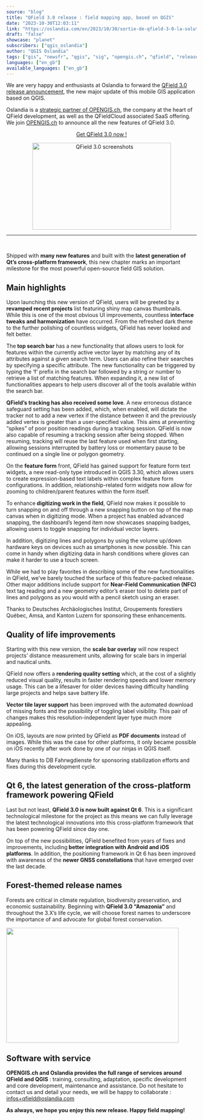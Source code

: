 ```yaml
---
source: "blog"
title: "QField 3.0 release : field mapping app, based on QGIS"
date: "2023-10-30T12:03:11"
link: "https://oslandia.com/en/2023/10/30/sortie-de-qfield-3-0-la-solution-terrain-basee-sur-qgis/"
draft: "false"
showcase: "planet"
subscribers: ["qgis_oslandia"]
author: "QGIS Oslandia"
tags: ["gis", "newsfr", "qgis", "sig", "opengis.ch", "qfield", "release"]
languages: ["en_gb"]
available_languages: ["en_gb"]
---
```


<p>We are very happy and enthusiasts at Oslandia to forward the <a href="https://www.opengis.ch/fr/2023/10/24/qfield-3-0-amazonia-is-here/">QField 3.0 release announcement</a>, the new major update of this mobile GIS application based on QGIS.</p>
<p>Oslandia is a <a href="https://oslandia.com/2023/09/14/oslandia-signe-un-partenariat-avec-opengis-ch-sur-qfield/">strategic partner of OPENGIS.ch</a>, the company at the heart of QField development, as well as the QFieldCloud associated SaaS offering. We join <a href="https://www.opengis.ch">OPENGIS.ch</a> to announce all the new features of QField 3.0.</p>
<p style="text-align: center;"><a href="https://qfield.app/">Get QField 3.0 now !</a></p>
<p style="text-align: center;"><a href="https://qfield.app/"><img alt="QField 3.0 screenshots" class="aligncenter" height="230" src="/img/subscribers/qgis_oslandia/sortie-de-qfield-3-0-la-solution-terrain-basee-sur-qgis/unknown/image_praycrUY.webp" width="367"/></a></p>
<hr/>
<p> </p>
<p>Shipped with <strong>many new features</strong> and built with the <strong>latest generation of Qt’s cross-platform framework</strong>, this new chapter marks an important milestone for the most powerful open-source field GIS solution.</p>
<h2>Main highlights</h2>
<p>Upon launching this new version of QField, users will be greeted by a<strong> revamped recent projects</strong> list featuring shiny map canvas thumbnails. While this is one of the most obvious UI improvements, countless <strong>interface tweaks and harmonization</strong> have occurred. From the refreshed dark theme to the further polishing of countless widgets, QField has never looked and felt better.</p>
<p>The<strong> top search bar</strong> has a new functionality that allows users to look for features within the currently active vector layer by matching any of its attributes against a given search term. Users can also refine their searches by specifying a specific attribute. The new functionality can be triggered by typing the ‘f’ prefix in the search bar followed by a string or number to retrieve a list of matching features. When expanding it, a new list of functionalities appears to help users discover all of the tools available within the search bar.</p>
<p><strong>QField’s tracking has also received some love</strong>. A new erroneous distance safeguard setting has been added, which, when enabled, will dictate the tracker not to add a new vertex if the distance between it and the previously added vertex is greater than a user-specified value. This aims at preventing “spikes” of poor position readings during a tracking session. QField is now also capable of resuming a tracking session after being stopped. When resuming, tracking will reuse the last feature used when first starting, allowing sessions interrupted by battery loss or momentary pause to be continued on a single line or polygon geometry.</p>
<p style="text-align: center;"></p>
<p>On the <strong>feature form</strong> front, QField has gained support for feature form text widgets, a new read-only type introduced in QGIS 3.30, which allows users to create expression-based text labels within complex feature form configurations. In addition, relationship-related form widgets now allow for zooming to children/parent features within the form itself.</p>
<p>To enhance<strong> digitizing work in the field</strong>, QField now makes it possible to turn snapping on and off through a new snapping button on top of the map canvas when in digitizing mode. When a project has enabled advanced snapping, the dashboard’s legend item now showcases snapping badges, allowing users to toggle snapping for individual vector layers.</p>
<p>In addition, digitizing lines and polygons by using the volume up/down hardware keys on devices such as smartphones is now possible. This can come in handy when digitizing data in harsh conditions where gloves can make it harder to use a touch screen.</p>
<p style="text-align: center;"></p>
<p>While we had to play favorites in describing some of the new functionalities in QField, we’ve barely touched the surface of this feature-packed release. Other major additions include support for <strong>Near-Field Communication (NFC)</strong> text tag reading and a new geometry editor’s eraser tool to delete part of lines and polygons as you would with a pencil sketch using an eraser.</p>
<p>Thanks to Deutsches Archäologisches Institut, Groupements forestiers Québec, Amsa, and Kanton Luzern for sponsoring these enhancements.</p>
<h2>Quality of life improvements</h2>
<p>Starting with this new version, the <strong>scale bar overlay</strong> will now respect projects’ distance measurement units, allowing for scale bars in imperial and nautical units.</p>
<p>QField now offers a <strong>rendering quality setting</strong> which, at the cost of a slightly reduced visual quality, results in faster rendering speeds and lower memory usage. This can be a lifesaver for older devices having difficulty handling large projects and helps save battery life.</p>
<p><strong>Vector tile layer support</strong> has been improved with the automated download of missing fonts and the possibility of toggling label visibility. This pair of changes makes this resolution-independent layer type much more appealing.</p>
<p>On iOS, layouts are now printed by QField as <strong>PDF documents</strong> instead of images. While this was the case for other platforms, it only became possible on iOS recently after work done by one of our ninjas in QGIS itself.</p>
<p>Many thanks to DB Fahrwgdienste for sponsoring stabilization efforts and fixes during this development cycle.</p>
<h2>Qt 6, the latest generation of the cross-platform framework powering QField</h2>
<p>Last but not least, <strong>QField 3.0 is now built against Qt 6</strong>. This is a significant technological milestone for the project as this means we can fully leverage the latest technological innovations into this cross-platform framework that has been powering QField since day one.</p>
<p>On top of the new possibilities, QField benefited from years of fixes and improvements, including<strong> better integration with Android and iOS platforms</strong>. In addition, the positioning framework in Qt 6 has been improved with awareness of the <strong>newer GNSS constellations</strong> that have emerged over the last decade.</p>
<h2>Forest-themed release names</h2>
<p>Forests are critical in climate regulation, biodiversity preservation, and economic sustainability. Beginning with <strong>QField 3.0 “Amazonia”</strong> and throughout the 3.X’s life cycle, we will choose forest names to underscore the importance of and advocate for global forest conservation.</p>
<p><img class="aligncenter" height="304" src="/img/subscribers/qgis_oslandia/sortie-de-qfield-3-0-la-solution-terrain-basee-sur-qgis/qfield3.webp" width="456"/></p>
<h2>Software with service</h2>
<p><strong>OPENGIS.ch and Oslandia provides the full range of services around QField and QGIS</strong> : training, consulting, adaptation, specific development and core development, maintenance and assistance. Do not hesitate to contact us and detail your needs, we will be happy to collaborate : <a href="mailto:infos+qfield@oslandia.com">infos+qfield@oslandia.com</a></p>
<p><strong>As always, we hope you enjoy this new release. Happy field mapping!</strong></p>
